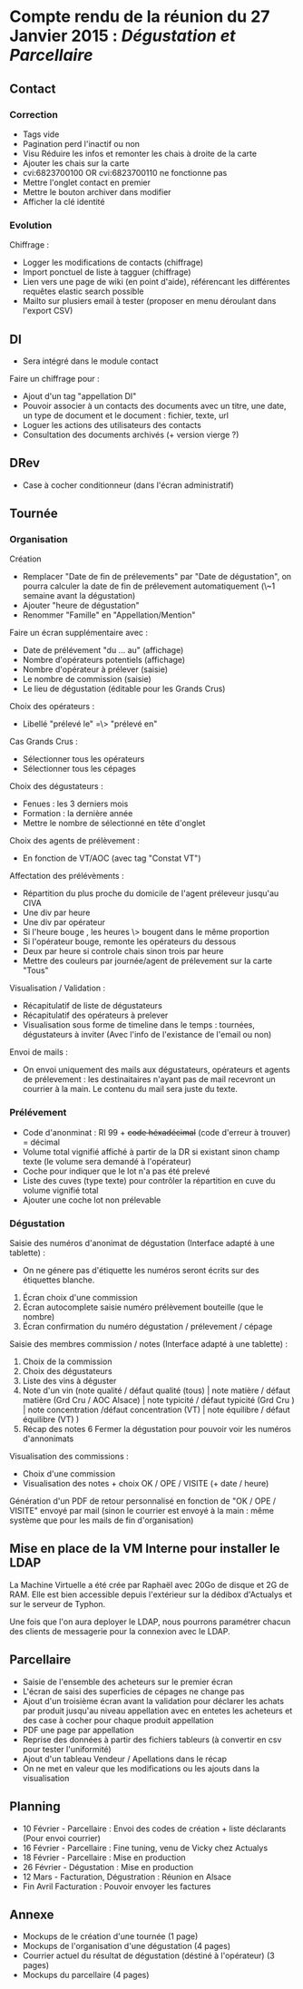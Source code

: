 Compte rendu de la réunion du 27 Janvier 2015 : *Dégustation et Parcellaire*
============================================================================

Contact
-------

### Correction

-   Tags vide
-   Pagination perd l'inactif ou non
-   Visu Réduire les infos et remonter les chais à droite de la carte
-   Ajouter les chais sur la carte
-   cvi:6823700100 OR cvi:6823700110 ne fonctionne pas
-   Mettre l'onglet contact en premier
-   Mettre le bouton archiver dans modifier
-   Afficher la clé identité

### Evolution

Chiffrage :

-   Logger les modifications de contacts (chiffrage)
-   Import ponctuel de liste à tagguer (chiffrage)
-   Lien vers une page de wiki (en point d'aide), référencant les différentes requêtes elastic search possible
-   Mailto sur plusiers email à tester (proposer en menu déroulant dans l'export CSV)

DI
--

-   Sera intégré dans le module contact

Faire un chiffrage pour :

-   Ajout d'un tag "appellation DI"
-   Pouvoir associer à un contacts des documents avec un titre, une
    date, un type de document et le document : fichier, texte, url
-   Loguer les actions des utilisateurs des contacts
-   Consultation des documents archivés (+ version vierge ?)

DRev
----

-   Case à cocher conditionneur (dans l'écran administratif)

Tournée
-------

### Organisation

Création

-   Remplacer "Date de fin de prélevements" par "Date de dégustation",
    on pourra calculer la date de fin de prélevement automatiquement
    (\\\~1 semaine avant la dégustation)
-   Ajouter "heure de dégustation"
-   Renommer "Famille" en "Appellation/Mention"

Faire un écran supplémentaire avec :

-   Date de prélévement "du ... au" (affichage)
-   Nombre d'opérateurs potentiels (affichage)
-   Nombre d'opérateur à prélever (saisie)
-   Le nombre de commission (saisie)
-   Le lieu de dégustation (éditable pour les Grands Crus)

Choix des opérateurs :

-   Libellé "prélevé le" =\\\> "prélevé en"

Cas Grands Crus :

-   Sélectionner tous les opérateurs
-   Sélectionner tous les cépages

Choix des dégustateurs :

-   Fenues : les 3 derniers mois
-   Formation : la dernière année
-   Mettre le nombre de sélectionné en tête d'onglet

Choix des agents de prélèvement :

-   En fonction de VT/AOC (avec tag "Constat VT")

Affectation des prélévèments :

-   Répartition du plus proche du domicile de l'agent préleveur jusqu'au
    CIVA
-   Une div par heure
-   Une div par opérateur
-   Si l'heure bouge , les heures \\\> bougent dans le même proportion
-   Si l'opérateur bouge, remonte les opérateurs du dessous
-   Deux par heure si controle chais sinon trois par heure
-   Mettre des couleurs par journée/agent de prélevement sur la carte
    "Tous"

Visualisation / Validation :

-   Récapitulatif de liste de dégustateurs
-   Récapitulatif des opérateurs à prelever
-   Visualisation sous forme de timeline dans le temps : tournées, dégustateurs à inviter (Avec l'info de l'existance de l'email ou non)

Envoi de mails :

-   On envoi uniquement des mails aux dégustateurs, opérateurs et agents
    de prélevement : les destinaitaires n'ayant pas de mail recevront un
    courrier à la main. Le contenu du mail sera juste du texte.

### Prélévement

-   Code d'anonminat : RI 99 + ~~code héxadécimal~~ (code d'erreur à
    trouver) = décimal
-   Volume total vignifié affiché à partir de la DR si existant sinon champ texte (le volume sera demandé à l'opérateur)
-   Coche pour indiquer que le lot n'a pas été prelevé
-   Liste des cuves (type texte) pour contrôler la répartition en cuve du volume vignifié total
-   Ajouter une coche lot non prélevable

### Dégustation

Saisie des numéros d'anonimat de dégustation (Interface adapté à une
tablette) :

-   On ne génere pas d'étiquette les numéros seront écrits sur des
    étiquettes blanche.

1.  Écran choix d'une commission
2.  Écran autocomplete saisie numéro prélèvement bouteille (que le
    nombre)
3.  Écran confirmation du numéro dégustation / prélevement / cépage

Saisie des membres commission / notes (Interface adapté à une tablette)
:

1.  Choix de la commission
2.  Choix des dégustateurs
3.  Liste des vins à déguster
4.  Note d'un vin (note qualité / défaut qualité (tous) | note matière /
    défaut matière (Grd Cru / AOC Alsace) | note typicité / défaut typicité
    (Grd Cru ) | note concentration /défaut concentration (VT) | note
    équilibre / défaut équilibre (VT) )
5.  Récap des notes 6 Fermer la dégustation pour pouvoir voir les
    numéros d'annonimats

Visualisation des commissions :

-   Choix d'une commission
-   Visualisation des notes + choix OK / OPE / VISITE (+ date / heure)

Génération d'un PDF de retour personnalisé en fonction de "OK / OPE /
VISITE" envoyé par mail (sinon le courrier est envoyé à la main : même
système que pour les mails de fin d'organisation)

Mise en place de la VM Interne pour installer le LDAP
-----------------------------------------------------

La Machine Virtuelle a été crée par Raphaël avec 20Go de disque et 2G de
RAM. Elle est bien accessible depuis l'extérieur sur la dédibox
d'Actualys et sur le serveur de Typhon.

Une fois que l'on aura deployer le LDAP, nous pourrons paramétrer chacun
des clients de messagerie pour la connexion avec le LDAP.

Parcellaire
-----------

-   Saisie de l'ensemble des acheteurs sur le premier écran
-   L'écran de saisi des superficies de cépages ne change pas
-   Ajout d'un troisième écran avant la validation pour déclarer les
    achats par produit jusqu'au niveau appellation avec en entetes les
    acheteurs et des case à cocher pour chaque produit appellation
-   PDF une page par appellation
-   Reprise des données à partir des fichiers tableurs (à convertir en
    csv pour tester l'uniformité)
-   Ajout d'un tableau Vendeur / Apellations dans le récap
-   On ne met en valeur que les modifications ou les ajouts dans la visualisation

Planning
--------

-   10 Février - Parcellaire : Envoi des codes de création + liste
    déclarants (Pour envoi courrier)
-   16 Février - Parcellaire : Fine tuning, venu de Vicky chez Actualys
-   18 Février - Parcellaire : Mise en production
-   26 Février - Dégustation : Mise en production
-   12 Mars - Facturation, Dégustration : Réunion en Alsace
-   Fin Avril Facturation : Pouvoir envoyer les factures

Annexe
------

-   Mockups de le création d'une tournée (1 page)
-   Mockups de l'organisation d'une dégustation (4 pages)
-   Courrier actuel du résultat de dégustation (déstiné à l'opérateur) (3 pages)
-   Mockups du parcellaire (4 pages)